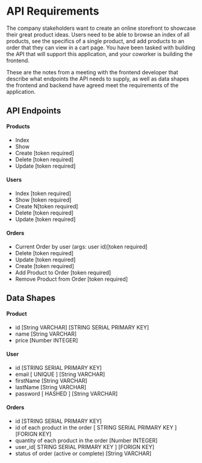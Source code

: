 # API Requirements
The company stakeholders want to create an online storefront to showcase their great product ideas. Users need to be able to browse an index of all products, see the specifics of a single product, and add products to an order that they can view in a cart page. You have been tasked with building the API that will support this application, and your coworker is building the frontend.

These are the notes from a meeting with the frontend developer that describe what endpoints the API needs to supply, as well as data shapes the frontend and backend have agreed meet the requirements of the application. 

## API Endpoints
#### Products
- Index 
- Show
- Create [token required]
- Delete [token required]
- Update [token required]

#### Users
- Index [token required]
- Show [token required]
- Create N[token required]
- Delete [token required]
- Update [token required]

#### Orders
- Current Order by user (args: user id)[token required]
- Delete [token required]
- Update [token required]
- Create [token required]
- Add Product to Order [token required]
- Remove Product from Order [token required] 

## Data Shapes
#### Product
-  id [String VARCHAR] [STRING SERIAL PRIMARY KEY]
- name [String VARCHAR]
- price [Number INTEGER]

#### User
- id [STRING SERIAL PRIMARY KEY]
- email [ UNIQUE ] [String VARCHAR]
- firstName [String VARCHAR]
- lastName [String VARCHAR]
- password [ HASHED ] [String VARCHAR]

#### Orders
- id [STRING SERIAL PRIMARY KEY]
- id of each product in the order [ STRING SERIAL PRIMARY KEY ] [FORIGN KEY]
- quantity of each product in the order [Number INTEGER]
- user_id[ STRING SERIAL PRIMARY KEY ] [FORIGN KEY]
- status of order (active or complete) [String VARCHAR]
